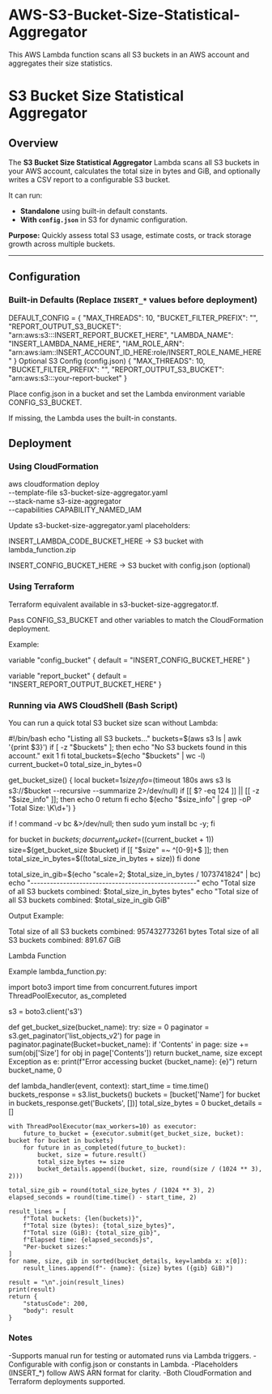 # AWS-S3-Bucket-Size-Statistical-Aggregator
This AWS Lambda function scans all S3 buckets in an AWS account and aggregates their size statistics.

# S3 Bucket Size Statistical Aggregator

## Overview

The **S3 Bucket Size Statistical Aggregator** Lambda scans all S3 buckets in your AWS account, calculates the total size in bytes and GiB, and optionally writes a CSV report to a configurable S3 bucket.  

It can run:

- **Standalone** using built-in default constants.  
- **With `config.json`** in S3 for dynamic configuration.  

**Purpose:** Quickly assess total S3 usage, estimate costs, or track storage growth across multiple buckets.  

--------------------------------------------------------------------------------------------------------------------------

## Configuration

### Built-in Defaults (Replace `INSERT_*` values before deployment)

DEFAULT_CONFIG = {
    "MAX_THREADS": 10,
    "BUCKET_FILTER_PREFIX": "",
    "REPORT_OUTPUT_S3_BUCKET": "arn:aws:s3:::INSERT_REPORT_BUCKET_HERE",
    "LAMBDA_NAME": "INSERT_LAMBDA_NAME_HERE",
    "IAM_ROLE_ARN": "arn:aws:iam::INSERT_ACCOUNT_ID_HERE:role/INSERT_ROLE_NAME_HERE"
}
Optional S3 Config (config.json)
{
    "MAX_THREADS": 10,
    "BUCKET_FILTER_PREFIX": "",
    "REPORT_OUTPUT_S3_BUCKET": "arn:aws:s3:::your-report-bucket"
}


Place config.json in a bucket and set the Lambda environment variable CONFIG_S3_BUCKET.

If missing, the Lambda uses the built-in constants.

## Deployment

### Using CloudFormation
aws cloudformation deploy \
  --template-file s3-bucket-size-aggregator.yaml \
  --stack-name s3-size-aggregator \
  --capabilities CAPABILITY_NAMED_IAM


Update s3-bucket-size-aggregator.yaml placeholders:

INSERT_LAMBDA_CODE_BUCKET_HERE → S3 bucket with lambda_function.zip

INSERT_CONFIG_BUCKET_HERE → S3 bucket with config.json (optional)

### Using Terraform

Terraform equivalent available in s3-bucket-size-aggregator.tf.

Pass CONFIG_S3_BUCKET and other variables to match the CloudFormation deployment.

Example:

variable "config_bucket" {
  default = "INSERT_CONFIG_BUCKET_HERE"
}

variable "report_bucket" {
  default = "INSERT_REPORT_OUTPUT_BUCKET_HERE"
}

### Running via AWS CloudShell (Bash Script)

You can run a quick total S3 bucket size scan without Lambda:

#!/bin/bash
echo "Listing all S3 buckets..."
buckets=$(aws s3 ls | awk '{print $3}')
if [ -z "$buckets" ]; then
    echo "No S3 buckets found in this account."
    exit 1
fi
total_buckets=$(echo "$buckets" | wc -l)
current_bucket=0
total_size_in_bytes=0

get_bucket_size() {
    local bucket=$1
    size_info=$(timeout 180s aws s3 ls s3://$bucket --recursive --summarize 2>/dev/null)
    if [[ $? -eq 124 ]] || [[ -z "$size_info" ]]; then
        echo 0
        return
    fi
    echo $(echo "$size_info" | grep -oP 'Total Size: \K\d+')
}

if ! command -v bc &>/dev/null; then sudo yum install bc -y; fi

for bucket in $buckets; do
    current_bucket=$((current_bucket + 1))
    size=$(get_bucket_size $bucket)
    if [[ "$size" =~ ^[0-9]+$ ]]; then
        total_size_in_bytes=$((total_size_in_bytes + size))
    fi
done

total_size_in_gib=$(echo "scale=2; $total_size_in_bytes / 1073741824" | bc)
echo "---------------------------------------------------"
echo "Total size of all S3 buckets combined: $total_size_in_bytes bytes"
echo "Total size of all S3 buckets combined: $total_size_in_gib GiB"


Output Example:

Total size of all S3 buckets combined: 957432773261 bytes
Total size of all S3 buckets combined: 891.67 GiB

Lambda Function

Example lambda_function.py:

import boto3
import time
from concurrent.futures import ThreadPoolExecutor, as_completed

s3 = boto3.client('s3')

def get_bucket_size(bucket_name):
    try:
        size = 0
        paginator = s3.get_paginator('list_objects_v2')
        for page in paginator.paginate(Bucket=bucket_name):
            if 'Contents' in page:
                size += sum(obj['Size'] for obj in page['Contents'])
        return bucket_name, size
    except Exception as e:
        print(f"Error accessing bucket {bucket_name}: {e}")
        return bucket_name, 0

def lambda_handler(event, context):
    start_time = time.time()
    buckets_response = s3.list_buckets()
    buckets = [bucket['Name'] for bucket in buckets_response.get('Buckets', [])]
    total_size_bytes = 0
    bucket_details = []

    with ThreadPoolExecutor(max_workers=10) as executor:
        future_to_bucket = {executor.submit(get_bucket_size, bucket): bucket for bucket in buckets}
        for future in as_completed(future_to_bucket):
            bucket, size = future.result()
            total_size_bytes += size
            bucket_details.append((bucket, size, round(size / (1024 ** 3), 2)))

    total_size_gib = round(total_size_bytes / (1024 ** 3), 2)
    elapsed_seconds = round(time.time() - start_time, 2)

    result_lines = [
        f"Total buckets: {len(buckets)}",
        f"Total size (bytes): {total_size_bytes}",
        f"Total size (GiB): {total_size_gib}",
        f"Elapsed time: {elapsed_seconds}s",
        "Per-bucket sizes:"
    ]
    for name, size, gib in sorted(bucket_details, key=lambda x: x[0]):
        result_lines.append(f"- {name}: {size} bytes ({gib} GiB)")

    result = "\n".join(result_lines)
    print(result)
    return {
        "statusCode": 200,
        "body": result
    }

### Notes

-Supports manual run for testing or automated runs via Lambda triggers.
-Configurable with config.json or constants in Lambda.
-Placeholders (INSERT_*) follow AWS ARN format for clarity.
-Both CloudFormation and Terraform deployments supported.
